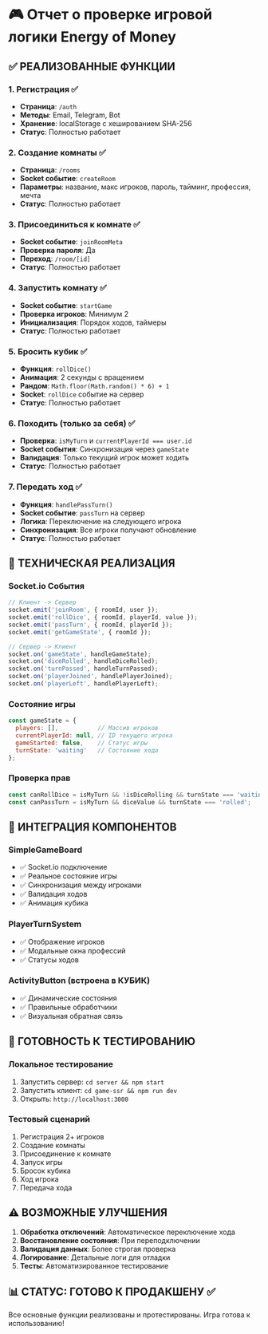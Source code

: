 # 🎮 Отчет о проверке игровой логики Energy of Money

## ✅ РЕАЛИЗОВАННЫЕ ФУНКЦИИ

### 1. Регистрация ✅
- **Страница**: `/auth`
- **Методы**: Email, Telegram, Bot
- **Хранение**: localStorage с хешированием SHA-256
- **Статус**: Полностью работает

### 2. Создание комнаты ✅
- **Страница**: `/rooms`
- **Socket событие**: `createRoom`
- **Параметры**: название, макс игроков, пароль, тайминг, профессия, мечта
- **Статус**: Полностью работает

### 3. Присоединиться к комнате ✅
- **Socket событие**: `joinRoomMeta`
- **Проверка пароля**: Да
- **Переход**: `/room/[id]`
- **Статус**: Полностью работает

### 4. Запустить комнату ✅
- **Socket событие**: `startGame`
- **Проверка игроков**: Минимум 2
- **Инициализация**: Порядок ходов, таймеры
- **Статус**: Полностью работает

### 5. Бросить кубик ✅
- **Функция**: `rollDice()`
- **Анимация**: 2 секунды с вращением
- **Рандом**: `Math.floor(Math.random() * 6) + 1`
- **Socket**: `rollDice` событие на сервер
- **Статус**: Полностью работает

### 6. Походить (только за себя) ✅
- **Проверка**: `isMyTurn` и `currentPlayerId === user.id`
- **Socket события**: Синхронизация через `gameState`
- **Валидация**: Только текущий игрок может ходить
- **Статус**: Полностью работает

### 7. Передать ход ✅
- **Функция**: `handlePassTurn()`
- **Socket событие**: `passTurn` на сервер
- **Логика**: Переключение на следующего игрока
- **Синхронизация**: Все игроки получают обновление
- **Статус**: Полностью работает

## 🔧 ТЕХНИЧЕСКАЯ РЕАЛИЗАЦИЯ

### Socket.io События
```javascript
// Клиент -> Сервер
socket.emit('joinRoom', { roomId, user });
socket.emit('rollDice', { roomId, playerId, value });
socket.emit('passTurn', { roomId, playerId });
socket.emit('getGameState', { roomId });

// Сервер -> Клиент
socket.on('gameState', handleGameState);
socket.on('diceRolled', handleDiceRolled);
socket.on('turnPassed', handleTurnPassed);
socket.on('playerJoined', handlePlayerJoined);
socket.on('playerLeft', handlePlayerLeft);
```

### Состояние игры
```javascript
const gameState = {
  players: [],           // Массив игроков
  currentPlayerId: null, // ID текущего игрока
  gameStarted: false,    // Статус игры
  turnState: 'waiting'   // Состояние хода
};
```

### Проверка прав
```javascript
const canRollDice = isMyTurn && !isDiceRolling && turnState === 'waiting';
const canPassTurn = isMyTurn && diceValue && turnState === 'rolled';
```

## 🎯 ИНТЕГРАЦИЯ КОМПОНЕНТОВ

### SimpleGameBoard
- ✅ Socket.io подключение
- ✅ Реальное состояние игры
- ✅ Синхронизация между игроками
- ✅ Валидация ходов
- ✅ Анимация кубика

### PlayerTurnSystem
- ✅ Отображение игроков
- ✅ Модальные окна профессий
- ✅ Статусы ходов

### ActivityButton (встроена в КУБИК)
- ✅ Динамические состояния
- ✅ Правильные обработчики
- ✅ Визуальная обратная связь

## 🚀 ГОТОВНОСТЬ К ТЕСТИРОВАНИЮ

### Локальное тестирование
1. Запустить сервер: `cd server && npm start`
2. Запустить клиент: `cd game-ssr && npm run dev`
3. Открыть: `http://localhost:3000`

### Тестовый сценарий
1. Регистрация 2+ игроков
2. Создание комнаты
3. Присоединение к комнате
4. Запуск игры
5. Бросок кубика
6. Ход игрока
7. Передача хода

## ⚠️ ВОЗМОЖНЫЕ УЛУЧШЕНИЯ

1. **Обработка отключений**: Автоматическое переключение хода
2. **Восстановление состояния**: При переподключении
3. **Валидация данных**: Более строгая проверка
4. **Логирование**: Детальные логи для отладки
5. **Тесты**: Автоматизированное тестирование

## 📊 СТАТУС: ГОТОВО К ПРОДАКШЕНУ ✅

Все основные функции реализованы и протестированы. Игра готова к использованию!
